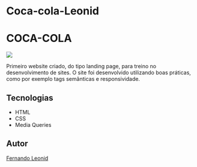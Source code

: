 # Coca-cola-Leonid
# COCA-COLA
![](./img/coca-cola-preview.png)

Primeiro website criado, do tipo landing page, para treino no desenvolvimento de sites.
O site foi desenvolvido utilizando boas práticas, como por exemplo tags semânticas e responsividade.

## Tecnologias
* HTML
* CSS
* Media Queries

## Autor
[Fernando Leonid](<https://www.linkedin.com/in/fernandoleonid/>)
